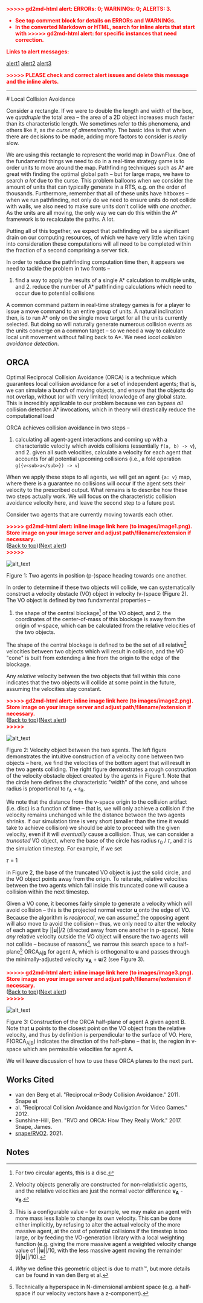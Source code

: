 <p style="color: red; font-weight: bold">>>>>>  gd2md-html alert:  ERRORs: 0;
WARNINGs: 0; ALERTS: 3.</p> <ul style="color: red; font-weight: bold"><li>See
top comment block for details on ERRORs and WARNINGs. <li>In the converted
Markdown or HTML, search for inline alerts that start with >>>>>  gd2md-html
alert:  for specific instances that need correction.</ul>

<p style="color: red; font-weight: bold">Links to alert messages:</p><a
href="#gdcalert1">alert1</a> <a href="#gdcalert2">alert2</a> <a
href="#gdcalert3">alert3</a>

<p style="color: red; font-weight: bold">>>>>> PLEASE check and correct alert
issues and delete this message and the inline alerts.<hr></p>
# Local Collision Avoidance

Consider a rectangle. If we were to double the length and width of the box, we
_quadruple_ the total area – the area of a 2D object increases much faster than
its characteristic length. We sometimes refer to this phenomena, and others like
it, as _the curse of dimensionality_. The basic idea is that when there are
decisions to be made, adding more factors to consider is _really_ slow.

We are using this rectangle to represent the world map in DownFlux. One of the
fundamental things we need to do in a real-time strategy game is to order units
to move around the map. Pathfinding techniques such as A\* are great with
finding the optimal global path – but for large maps, we have to search _a lot_
due to the curse. This problem balloons when we consider the amount of units
that can typically generate in a RTS, e.g. on the order of thousands.
Furthermore, remember that all of these units have hitboxes – when we run
pathfinding, not only do we need to ensure units do not collide with walls, we
also need to make sure units don't collide with _one another_. As the units are
all moving, the only way we can do this within the A\* framework is to
recalculate the paths. A lot.

Putting all of this together, we expect that pathfinding will be a significant
drain on our computing resources, of which we have very little when taking into
consideration these computations will all need to be completed within the
fraction of a second comprising a server tick.

In order to reduce the pathfinding computation time then, it appears we need to
tackle the problem in two fronts –

1. find a way to apply the results of a single A\* calculation to multiple
units, and 2. reduce the number of A\* pathfinding calculations which need to
occur due to potential collisions

A common command pattern in real-time strategy games is for a player to issue a
move command to an entire group of units. A natural inclination then, is to run
A\* only on the single move target for all the units currently selected. But
doing so will naturally generate numerous collision events as the units converge
on a common target – so we need a way to calculate local unit movement without
falling back to A\*. We need _local collision avoidance detection_.

## ORCA

Optimal Reciprocal Collision Avoidance (ORCA) is a technique which guarantees
local collision avoidance for a set of independent agents; that is, we can
simulate a bunch of moving objects, and ensure that the objects do not overlap,
without (or with very limited) knowledge of any global state. This is incredibly
applicable to our problem because we can bypass _all_ collision detection A\*
invocations, which in theory will drastically reduce the computational load

ORCA achieves collision avoidance in two steps –


1. calculating all agent-agent interactions and coming up with a characteristic
velocity which avoids collisions (essentially `f(a, b) -> v`), and 2. given all
such velocities, calculate a velocity for each agent that accounts for all
potential upcoming collisions (i.e., a fold operation `g({v<sub>a</sub>}) -> v`)

When we apply these steps to all agents, we will get an agent `{a: v}` map,
where there is a guarantee no collisions will occur if the agent sets their
velocity to the prescribed output. What remains is to describe how these two
steps actually work. We will focus on the characteristic collision avoidance
velocity here, and leave the second step to a future post.

Consider two agents that are currently moving towards each other.

<p id="gdcalert1" ><span style="color: red; font-weight: bold">>>>>>  gd2md-html
alert: inline image link here (to images/image1.png). Store image on your image
server and adjust path/filename/extension if necessary. </span><br>(<a
href="#">Back to top</a>)(<a href="#gdcalert2">Next alert</a>)<br><span
style="color: red; font-weight: bold">>>>>> </span></p>

![alt_text](images/image1.png "image_tooltip")

Figure 1: Two agents in position (p-)space heading towards one another.

In order to determine if these two objects will collide, we can systematically
construct a velocity obstacle (VO) object in velocity (v-)space (Figure 2). The
VO object is defined by two fundamental properties –


1. the shape of the central blockage[^1] of the VO object, and 2. the
coordinates of the center-of-mass of this blockage is away from the origin of
v-space, which can be calculated from the relative velocities of the two
objects.

The shape of the central blockage is defined to be the set of all relative[^2]
velocities between two objects which will result in collision, and the VO "cone"
is built from extending a line from the origin to the edge of the blockage.

Any _relative_ velocity between the two objects that fall within this cone
indicates that the two objects will collide at some point in the future,
assuming the velocities stay constant.

<p id="gdcalert2" ><span style="color: red; font-weight: bold">>>>>>  gd2md-html
alert: inline image link here (to images/image2.png). Store image on your image
server and adjust path/filename/extension if necessary. </span><br>(<a
href="#">Back to top</a>)(<a href="#gdcalert3">Next alert</a>)<br><span
style="color: red; font-weight: bold">>>>>> </span></p>

![alt_text](images/image2.png "image_tooltip")

Figure 2: Velocity object between the two agents. The left figure demonstrates
the intuitive construction of a velocity cone between two objects – here, we
find the velocities of the bottom agent that will result in the two agents
colliding. The right figure demonstrates a rough construction of the velocity
obstacle object created by the agents in Figure 1. Note that the circle here
defines the characteristic "width" of the cone, and whose radius is proportional
to r<sub>A</sub> + r<sub>B</sub>.

We note that the distance from the v-space origin to the collision artifact
(i.e. disc) is a function of time – that is, we will only achieve a collision if
the velocity remains unchanged while the distance between the two agents
shrinks. If our simulation time is very short (smaller than the time it would
take to achieve collision) we should be able to proceed with the given velocity,
even if it will _eventually_ cause a collision. Thus, we can consider a
_truncated_ VO object, where the base of the circle has radius r<sub>0</sub> /
𝜏, and 𝜏 is the simulation timestep. For example, if we set

𝜏 = 1

in Figure 2, the base of the truncated VO object is just the solid circle, and
the VO object points away from the origin. To reiterate, relative velocities
between the two agents which fall inside this truncated cone will cause a
collision within the next timestep.

Given a VO cone, it becomes fairly simple to generate a velocity which will
avoid collision – this is the projected normal vector **u** onto the edge of VO.
Because the algorithm is _reciprocal_, we can assume[^3] the opposing agent will
also move to avoid the collision – thus, we only need to alter the velocity of
each agent by ||**u**||/2 (directed away from one another in p-space). Note
_any_ relative velocity outside the VO object will ensure the two agents will
not collide – because of reasons[^4], we narrow this search space to a
half-plane[^5] ORCA<sub>A|B</sub> for agent A, which is orthogonal to **u** and
passes through the minimally-adjusted velocity **v<sub>A</sub>** + **u**/2 (see
Figure 3).

<p id="gdcalert3" ><span style="color: red; font-weight: bold">>>>>>  gd2md-html
alert: inline image link here (to images/image3.png). Store image on your image
server and adjust path/filename/extension if necessary. </span><br>(<a
href="#">Back to top</a>)(<a href="#gdcalert4">Next alert</a>)<br><span
style="color: red; font-weight: bold">>>>>> </span></p>

![alt_text](images/image3.png "image_tooltip")

Figure 3: Construction of the ORCA half-plane of agent A given agent B. Note
that **u** points to the closest point on the VO object from the relative
velocity, and thus by definition is perpendicular to the surface of VO. Here,
F(ORCA<sub>A|B</sub>) indicates the direction of the half-plane – that is, the
region in v-space which are permissible velocities for agent A.

We will leave discussion of how to use these ORCA planes to the next part.

## Works Cited

* van den Berg et al. "Reciprocal _n_-Body Collision Avoidance." 2011.  Snape et
* al. "Reciprocal Collision Avoidance and Navigation for Video Games." 2012.
* Sunshine-Hill, Ben. "RVO and ORCA: How They Really Work." 2017.  Snape, James.
* [snape/RVO2](https://github.com/snape/RVO2). 2021.

## Notes

[^1]:

     For two circular agents, this is a disc.

[^2]: Velocity objects generally are constructed for non-relativistic agents,
and the relative velocities are just the normal vector difference
**v<sub>A</sub>** - **v<sub>B</sub>**.

[^3]: This is a configurable value – for example, we may make an agent with more
mass less liable to change its own velocity. This can be done either implicitly,
by refusing to alter the actual velocity of the more massive agent, at the cost
of potential collisions if the timestep is too large, or by feeding the
VO-generation library with a local weighting function (e.g. giving the more
massive agent a weighted velocity change value of ||**u**||/10, with the less
massive agent moving the remainder 9||**u**||/10).

[^4]: _Why_ we define this geometric object is due to math™, but more details
can be found in van den Berg et al.

[^5]: Technically a hyperspace in N-dimensional ambient space (e.g. a half-space
if our velocity vectors have a z-component).
